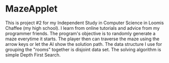 MazeApplet
==========
This is project #2 for my Independent Study in Computer Science in Loomis Chaffee (my high school).
I learn from online tutorials and advice from my programmer friends.
The program's objective is to randomly generate a maze everytime it starts. The player then can traverse the maze using the arrow keys or let the AI show the solution path.
The data structure I use for grouping the "rooms" together is disjoint data set.
The solving algorithm is simple Depth First Search.
